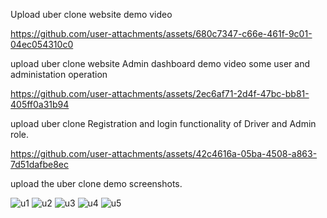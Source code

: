 Upload uber clone website demo video

https://github.com/user-attachments/assets/680c7347-c66e-461f-9c01-04ec054310c0


upload uber clone website Admin dashboard demo video some user and administation operation

https://github.com/user-attachments/assets/2ec6af71-2d4f-47bc-bb81-405ff0a31b94

upload uber clone Registration and login functionality of Driver and Admin role.

https://github.com/user-attachments/assets/42c4616a-05ba-4508-a863-7d51dafbe8ec

upload the uber clone demo screenshots.

![u1](https://github.com/user-attachments/assets/7b10bc6b-464c-4ebf-9a03-dd65b3ca8fa4)
![u2](https://github.com/user-attachments/assets/aaad9fc4-b947-4d76-a019-6a50f6d44f21)
![u3](https://github.com/user-attachments/assets/dbc653f5-791c-4d81-a58a-45ebec54d698)
![u4](https://github.com/user-attachments/assets/a1cf9607-7f6b-43e9-aea6-954efe456e11)
![u5](https://github.com/user-attachments/assets/a8899fe3-38a7-4e5c-b43d-5ba810628a70)
